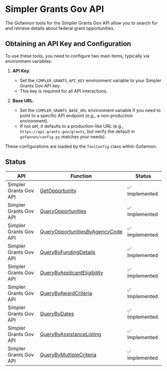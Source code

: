 # Simpler Grants Gov API

The Gofannon tools for the Simpler Grants Gov API allow you to search for and retrieve details about federal grant opportunities.

## Obtaining an API Key and Configuration

To use these tools, you need to configure two main items, typically via environment variables:

1.  **API Key**:
    *   Set the `SIMPLER_GRANTS_API_KEY` environment variable to your Simpler Grants Gov API key.
    *   This key is required for all API interactions.

2.  **Base URL**:
    *   Set the `SIMPLER_GRANTS_BASE_URL` environment variable if you need to point to a specific API endpoint (e.g., a non-production environment).
    *   If not set, it defaults to a production-like URL (e.g., `https://api.grants.gov/grants`, but verify the default in `gofannon/config.py` matches your needs).

These configurations are loaded by the `ToolConfig` class within Gofannon.

## Status

| API                     | Function                                                                 | Status                        |  
| ----------------------- | ------------------------------------------------------------------------ | ----------------------------- |  
| Simpler Grants Gov API  | [GetOpportunity](get_opportunity.md)                                     | :white_check_mark: Implemented |  
| Simpler Grants Gov API  | [QueryOpportunities](query_opportunities.md)                             | :white_check_mark: Implemented |  
| Simpler Grants Gov API  | [QueryOpportunitiesByAgencyCode](query_opportunities_by_agency.md)         | :white_check_mark: Implemented |  
| Simpler Grants Gov API  | [QueryByFundingDetails](query_by_funding_details.md)                     | :white_check_mark: Implemented |  
| Simpler Grants Gov API  | [QueryByApplicantEligibility](query_by_applicant_eligibility.md)         | :white_check_mark: Implemented |  
| Simpler Grants Gov API  | [QueryByAwardCriteria](query_by_award_criteria.md)                       | :white_check_mark: Implemented |  
| Simpler Grants Gov API  | [QueryByDates](query_by_dates.md)                                         | :white_check_mark: Implemented |  
| Simpler Grants Gov API  | [QueryByAssistanceListing](query_by_assistance_listing.md)               | :white_check_mark: Implemented |  
| Simpler Grants Gov API  | [QueryByMultipleCriteria](query_by_multiple_criteria.md)                 | :white_check_mark: Implemented |  
  